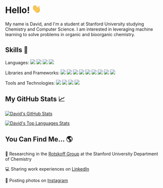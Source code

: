 # Hello! <img src="https://raw.githubusercontent.com/davidjtoomer/davidjtoomer/main/wave.gif" width="30px">
My name is David, and I'm a student at Stanford University studying Chemistry and Computer Science. I am interested in leveraging machine learning to solve problems in organic and bioorganic chemistry.

## Skills 🔧
Languages:
![](https://img.shields.io/badge/Python-informational?style=flat&logo=python&logoColor=white&color=2a2a2a)
![](https://img.shields.io/badge/C/C++-informational?style=flat&logo=c%2B%2B&color=2a2a2a)
![](https://img.shields.io/badge/TypeScript-informational?style=flat&logo=typescript&logoColor=white&color=2a2a2a)
![](https://img.shields.io/badge/JavaScript-informational?style=flat&logo=javascript&logoColor=white&color=2a2a2a)

Libraries and Frameworks:
![](https://img.shields.io/badge/PyTorch-informational?style=flat&logo=pytorch&logoColor=black&color=f5dcc4&textColor=2a2a2a)
![](https://img.shields.io/badge/Scikit%20Learn-informational?style=flat&logo=scikit-learn&logoColor=black&color=f5dcc4&textColor=2a2a2a)
![](https://img.shields.io/badge/RDKit-informational?style=flat&color=f5dcc4&textColor=2a2a2a)
![](https://img.shields.io/badge/OpenMM-informational?style=flat&color=f5dcc4&textColor=2a2a2a)
![](https://img.shields.io/badge/Node.js-informational?style=flat&color=f5dcc4&textColor=2a2a2a)
![](https://img.shields.io/badge/React.js-informational?style=flat&logo=react&logoColor=2a2a2a&color=f5dcc4&textColor=2a2a2a)
![](https://img.shields.io/badge/Express.js-informational?style=flat&logoColor=2a2a2a&color=f5dcc4&textColor=2a2a2a)
![](https://img.shields.io/badge/Flask-informational?style=flat&logo=flask&logoColor=2a2a2a&color=f5dcc4&textColor=2a2a2a)
![](https://img.shields.io/badge/Selenium-informational?style=flat&color=f5dcc4&textColor=2a2a2a)

Tools and Technologies:
![](https://img.shields.io/badge/Git-informational?style=flat&logo=git&logoColor=2a2a2a&color=white&textColor=2a2a2a)
![](https://img.shields.io/badge/GitHub-informational?style=flat&logo=github&logoColor=2a2a2a&color=white&textColor=2a2a2a)
![](https://img.shields.io/badge/PyMol-informational?style=flat&color=white&textColor=2a2a2a)
![](https://img.shields.io/badge/VMD-informational?style=flat&color=white&textColor=2a2a2a)

## My GitHub Stats 📈

[![David's GitHub Stats](https://github-readme-stats.vercel.app/api?username=davidjtoomer&show_icons=true&bg_color=2a2a2a&titleColor=fff&text_color=fff&icon_color=f5dcc4&theme=dark)](https://github.com/davidjtoomer/davidjtoomer)

[![David's Top Languages Stats](https://github-readme-stats.vercel.app/api/top-langs/?username=davidjtoomer&show_icons=true&bg_color=2a2a2a&titleColor=fff&text_color=fff&icon_color=f5dcc4&theme=dark&hide=scss,css&count_private=true&langs_count=4&layout=default)](https://github.com/davidjtoomer/davidjtoomer)


## You Can Find Me... 🌎
🧬 Researching in the [Rotskoff Group](https://statmech.stanford.edu/) at the Stanford University Department of Chemistry 

💻 Sharing work experiences on [LinkedIn](https://www.linkedin.com/in/davidtoomer) 

📸 Posting photos on [Instagram](https://www.instagram.com/davidjtoomer)
